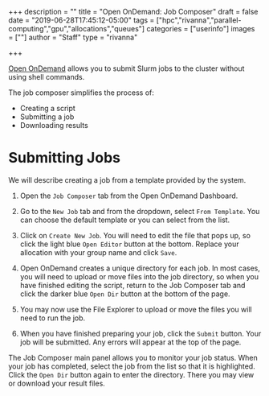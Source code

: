 +++
description = ""
title = "Open OnDemand: Job Composer"
draft = false
date = "2019-06-28T17:45:12-05:00"
tags = ["hpc","rivanna","parallel-computing","gpu","allocations","queues"]
categories = ["userinfo"]
images = [""]
author = "Staff"
type = "rivanna"

+++

[Open OnDemand](/userinfo/hpc/ood) allows you to submit Slurm jobs to the cluster without using shell commands.

The job composer simplifies the process of:

+ Creating a script
+ Submitting a job
+ Downloading results

# Submitting Jobs
We will describe creating a job from a template provided by the system.

1. Open the `Job Composer` tab from the Open OnDemand Dashboard.

2. Go to the `New Job` tab and from the dropdown, select `From Template`. You can choose the default template or you can select from the list.

3. Click on `Create New Job`. You will need to edit the file that pops up, so click the light blue `Open Editor` button at the bottom. Replace your allocation with your group name and click `Save`.

4. Open OnDemand creates a unique directory for each job. In most cases, you will need to upload or move files into the job directory, so when you have finished editing the script, return to the Job Composer tab and click the darker blue `Open Dir` button at the bottom of the page.

4. You may now use the File Explorer to upload or move the files you will need to run the job.

5. When you have finished preparing your job, click the `Submit` button. Your job will be submitted. Any errors will appear at the top of the page.

The Job Composer main panel allows you to monitor your job status. When your job has completed, select the job from the list so that it is highlighted. Click the `Open Dir` button again to enter the directory. There you may view or download your result files.
